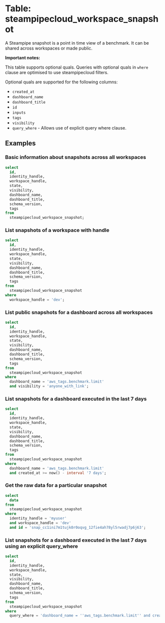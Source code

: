 # Table: steampipecloud_workspace_snapshot

A Steampipe snapshot is a point in time view of a benchmark. It can be shared across workspaces or made public.

**Important notes:**

This table supports optional quals. Queries with optional quals in `where` clause are optimised to use steampipecloud filters.

Optional quals are supported for the following columns:

- `created_at`
- `dashboard_name`
- `dashboard_title`
- `id`
- `inputs`
- `tags`
- `visibility`
- `query_where` - Allows use of explicit query where clause.

## Examples

### Basic information about snapshots across all workspaces

```sql
select
  id,
  identity_handle,
  workspace_handle,
  state,
  visibility,
  dashboard_name,
  dashboard_title,
  schema_version,
  tags
from
  steampipecloud_workspace_snapshot;
```

### List snapshots of a workspace with handle

```sql
select
  id,
  identity_handle,
  workspace_handle,
  state,
  visibility,
  dashboard_name,
  dashboard_title,
  schema_version,
  tags
from
  steampipecloud_workspace_snapshot
where
  workspace_handle = 'dev';
```

### List public snapshots for a dashboard across all workspaces

```sql
select
  id,
  identity_handle,
  workspace_handle,
  state,
  visibility,
  dashboard_name,
  dashboard_title,
  schema_version,
  tags
from
  steampipecloud_workspace_snapshot
where
  dashboard_name = 'aws_tags.benchmark.limit'
  and visibility = 'anyone_with_link';
```

### List snapshots for a dashboard executed in the last 7 days

```sql
select
  id,
  identity_handle,
  workspace_handle,
  state,
  visibility,
  dashboard_name,
  dashboard_title,
  schema_version,
  tags
from
  steampipecloud_workspace_snapshot
where
  dashboard_name = 'aws_tags.benchmark.limit'
  and created_at >= now() - interval '7 days';
```

### Get the raw data for a particular snapshot

```sql
select
  data
from
  steampipecloud_workspace_snapshot
where
  identity_handle = 'myuser'
  and workspace_handle = 'dev'
  and id = 'snap_cc1ini7m1tujk0r0oqvg_12fie4ah78yl5rwadj7p6j63';
```

### List snapshots for a dashboard executed in the last 7 days using an explicit query_where

```sql
select
  id,
  identity_handle,
  workspace_handle,
  state,
  visibility,
  dashboard_name,
  dashboard_title,
  schema_version,
  tags
from
  steampipecloud_workspace_snapshot
where
  query_where = 'dashboard_name = ''aws_tags.benchmark.limit'' and created_at >= now() - interval ''7 days''';
```